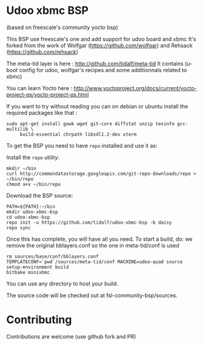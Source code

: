 # Udoo xbmc BSP
(based on freescale's community yocto bsp)

This BSP use freescale's one and add support for udoo board and xbmc 
It's forked from the work of Wolfgar (https://github.com/wolfgar) and Rehsack (https://github.com/rehsack)

The meta-tid layer is here : http://github.com/tidalf/meta-tid
It contains (u-boot config for udoo, wolfgar's recipes and some additionnals related to xbmc)

You can learn Yocto here : http://www.yoctoproject.org/docs/current/yocto-project-qs/yocto-project-qs.html

If you want to try without reading you can on debian or ubuntu install the required packages like that : 

```
sudo apt-get install gawk wget git-core diffstat unzip texinfo gcc-multilib \
     build-essential chrpath libsdl1.2-dev xterm
```

To get the BSP you need to have `repo` installed and use it as:

Install the `repo` utility:

``` 
mkdir ~/bin
curl http://commondatastorage.googleapis.com/git-repo-downloads/repo > ~/bin/repo
chmod a+x ~/bin/repo
``` 

Download the BSP source:

``` 
PATH=${PATH}:~/bin
mkdir udoo-xbmc-bsp
cd udoo-xbmc-bsp
repo init -u https://github.com/tidalf/udoo-xbmc-bsp -b daisy
repo sync
``` 

Once this has complete, you will have all you need. To start a build, do:
we remove the original bblayers.conf so the one in meta-tid/conf is used

``` 
rm sources/base/conf/bblayers.conf                 
TEMPLATECONF=`pwd`/sources/meta-tid/conf MACHINE=udoo-quad source setup-environment build
bitbake minixbmc
``` 

You can use any directory to host your build.

The source code will be checked out at fsl-community-bsp/sources.

# Contributing

Contributions are welcome (use github fork and PR)
